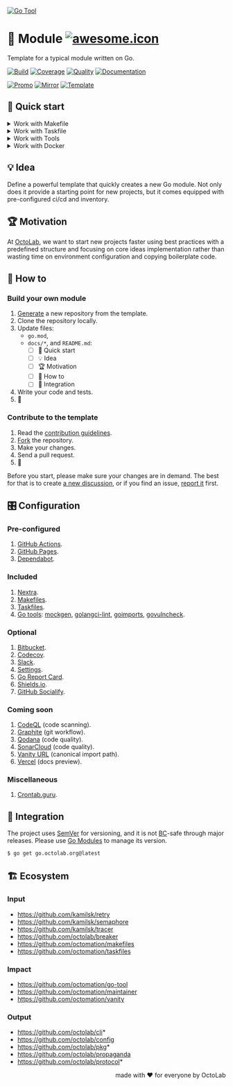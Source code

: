 [![Go Tool][social.preview]][preview.config]

# 🧩 Module [![awesome.icon]][awesome.page]

Template for a typical module written on Go.

[![Build][build.icon]][build.page]
[![Coverage][coverage.icon]][coverage.page]
[![Quality][quality.icon]][quality.page]
[![Documentation][docs.icon]][docs.page]

[![Promo][site.icon]][site.page]
[![Mirror][mirror.icon]][mirror.page]
[![Template][template.icon]][template.page]

## 🛫 Quick start

<details>
  <summary>Work with Makefile</summary>

```bash
$ make setup
$ make help

$ make find-todos
$ make test lint
$ TIMEOUT=5s make test-with-coverage
```

</details>
<details>
  <summary>Work with Taskfile</summary>

```bash
$ alias run=./Taskfile
$ run help

$ run docs npm ci
$ run docs npm i nextra@latest
$ run docs install -- build -- start

$ run tools go generate tools.go
$ run tools golangci-lint --version -- mockgen --version
$ run which goimports golangci-lint govulncheck mockgen
```

</details>
<details>
  <summary>Work with Tools</summary>

```bash
$ make tools
$ source bin/activate

$ which goimports
$ goimports -local $(go list -m) -w ./...
```

</details>
<details>
  <summary>Work with Docker</summary>

```bash
$ make go-1.11 # or go-1.12, etc.
/src# make go-env 2>/dev/null | grep GOVERSION
# GOVERSION:   1.11.13
/src# make test
```

</details>

## 💡 Idea

Define a powerful template that quickly creates a new Go module.
Not only does it provide a starting point for new projects,
but it comes equipped with pre-configured ci/cd and inventory.

## 🏆 Motivation

At [OctoLab][octolab.site], we want to start new projects faster using best practices
with a predefined structure and focusing on core ideas implementation
rather than wasting time on environment configuration and copying boilerplate code.

## 🤼‍ How to

### Build your own module

1. [Generate][action.generate] a new repository from the template.
2. Clone the repository locally.
3. Update files:
   - `go.mod`,
   - `docs/*`, and `README.md`:
      - [ ] 🛫 Quick start
      - [ ] 💡 Idea
      - [ ] 🏆 Motivation
      - [ ] 🤼‍ How to
      - [ ] 🛬 Integration
4. Write your code and tests.
5. 🚀

### Contribute to the template

1. Read the [contribution guidelines][docs.contrib].
2. [Fork][action.fork] the repository.
3. Make your changes.
4. Send a pull request.
5. 🤗

Before you start, please make sure your changes are in demand.
The best for that is to create [a new discussion][action.discuss],
or if you find an issue, [report it][action.issue] first.

## 🎛️ Configuration

### Pre-configured

1. [GitHub Actions](https://github.com/features/actions).
2. [GitHub Pages](https://pages.github.com).
3. [Dependabot](https://github.com/dependabot).

### Included

1. [Nextra](https://nextra.site).
2. [Makefiles](https://github.com/octomation/makefiles).
3. [Taskfiles](https://github.com/octomation/taskfiles).
4. [Go tools][egg]: [mockgen][], [golangci-lint][],
   [goimports][], [govulncheck][].

[mockgen]:          https://github.com/golang/mock
[govulncheck]:      https://github.com/golang/vuln
[egg]:              https://github.com/kamilsk/egg
[goimports]:        https://github.com/kamilsk/go-tools
[golangci-lint]:    https://github.com/kamilsk/golangci-lint

### Optional

1. [Bitbucket](https://bitbucket.org).
2. [Codecov](https://about.codecov.io).
3. [Slack](https://github.com/marketplace/slack-github).
4. [Settings](https://github.com/apps/settings).
5. [Go Report Card](https://goreportcard.com).
6. [Shields.io](https://shields.io).
7. [GitHub Socialify](https://socialify.git.ci).

### Coming soon

1. [CodeQL](https://codeql.github.com) (code scanning).
2. [Graphite](https://graphite.dev) (git workflow).
3. [Qodana](https://qodana.cloud) (code quality).
4. [SonarCloud](https://sonarcloud.io) (code quality).
5. [Vanity URL](https://github.com/octomation/vanity) (canonical import path).
6. [Vercel](https://vercel.com) (docs preview).

### Miscellaneous

1. [Crontab.guru](https://crontab.guru).

## 🛬 Integration

The project uses [SemVer](https://semver.org) for versioning, and it is not
[BC][wiki.compat]-safe through major releases.
Please use [Go Modules][wiki.gomod] to manage its version.

```bash
$ go get go.octolab.org@latest
```

## 🏗️ Ecosystem

### Input

- https://github.com/kamilsk/retry
- https://github.com/kamilsk/semaphore
- https://github.com/kamilsk/tracer
- https://github.com/octolab/breaker
- https://github.com/octomation/makefiles
- https://github.com/octomation/taskfiles

### Impact

- https://github.com/octomation/go-tool
- https://github.com/octomation/maintainer
- https://github.com/octomation/vanity

### Output

- https://github.com/octolab/cli*
- https://github.com/octolab/config
- https://github.com/octolab/pkg*
- https://github.com/octolab/propaganda
- https://github.com/octolab/protocol*

<p align="right">made with ❤️ for everyone by OctoLab</p>

[social.preview]:   https://socialify.git.ci/octomation/go-module/image?description=1&font=Raleway&language=1&name=1&owner=1&pattern=Circuit%20Board&theme=Light
[preview.config]:   https://socialify.git.ci/octomation/go-module?description=1&font=Raleway&language=1&name=1&owner=1&pattern=Circuit%20Board&theme=Light
[preview.fallback]: https://repository-images.githubusercontent.com/190747443/299e9ada-7893-4eba-8cc0-9a29d3c53b83

[awesome.icon]:     https://awesome.re/mentioned-badge.svg
[awesome.page]:     https://awesome-go.com/project-layout/
[build.icon]:       https://github.com/octomation/go-module/actions/workflows/ci.yml/badge.svg
[build.page]:       https://github.com/octomation/go-module/actions/workflows/ci.yml
[coverage.icon]:    https://codecov.io/gh/octomation/go-module/branch/main/graph/badge.svg
[coverage.page]:    https://codecov.io/gh/octomation/go-module
[quality.icon]:     https://goreportcard.com/badge/go.octolab.org/template/module
[quality.page]:     https://goreportcard.com/report/go.octolab.org/template/module
[docs.icon]:        https://pkg.go.dev/badge/go.octolab.org/template/module.svg
[docs.page]:        https://pkg.go.dev/go.octolab.org/template/module
[site.icon]:        https://img.shields.io/badge/site-GitHub%20Pages-brightgreen
[site.page]:        https://go-module.octolab.org
[mirror.icon]:      https://img.shields.io/badge/mirror-Bitbucket-blue
[mirror.page]:      https://bitbucket.org/kamilsk/go-module
[template.icon]:    https://img.shields.io/badge/template-go--module-blue
[template.page]:    https://github.com/octomation/go-module

[action.discuss]:   https://github.com/octomation/go-module/discussions/new/choose
[action.fork]:      https://github.com/octomation/go-module/fork
[action.generate]:  https://github.com/octomation/go-module/generate
[action.issue]:     https://github.com/octomation/go-module/issues/new/choose
[docs.contrib]:     https://github.com/octomation/.github/blob/main/.github/CONTRIBUTING.md
[octolab.site]:     https://github.com/octolab
[wiki.compat]:      https://en.wikipedia.org/wiki/Backward_compatibility
[wiki.gomod]:       https://github.com/golang/go/wiki/Modules
